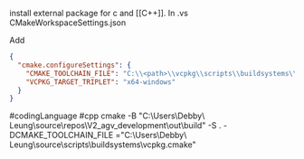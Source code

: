 install external package for c and [[C++]].
In .vs CMakeWorkspaceSettings.json

Add
```json
{
  "cmake.configureSettings": {
    "CMAKE_TOOLCHAIN_FILE": "C:\\<path>\\vcpkg\\scripts\\buildsystems\\vcpkg.cmake",
    "VCPKG_TARGET_TRIPLET": "x64-windows"
  }
}
```
#codingLanguage #cpp
cmake -B "C:\\Users\\Debby\ Leung\\source\\repos\\V2_agv_development\\out\\build" -S . -DCMAKE_TOOLCHAIN_FILE ="C:\\Users\\Debby\ Leung\\source\\scripts\\buildsystems\\vcpkg.cmake"